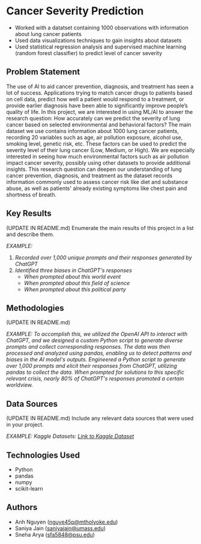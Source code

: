 # Cancer Severity Prediction

- Worked with a datatset containing 1000 observations with information about lung cancer patients
- Used data visualizations techniques to gain insights about datasets
- Used statistical regression analysis and supervised machine learning (random forest classifier) to predict level of cancer severity

## Problem Statement <!--- do not change this line -->

The use of AI to aid cancer prevention, diagnosis, and treatment has seen a lot of success. Applications trying to match cancer drugs to patients based on cell data, predict how well a patient would respond to a treatment, or provide earlier diagnosis have been able to significantly improve people’s quality of life. In this project, we are interested in using ML/AI to answer the research question: How accurately can we predict the severity of lung cancer based on selected environmental and behavioral factors? The main dataset we use contains information about 1000 lung cancer patients, recording 20 variables such as age, air pollution exposure, alcohol use, smoking level, genetic risk, etc. These factors can be used to predict the severity level of their lung cancer (Low, Medium, or High). We are especially interested in seeing how much environmental factors such as air pollution impact cancer severity, possibly using other datasets to provide additional insights. This research question can deepen our understanding of lung cancer prevention, diagnosis, and treatment as the dataset records information commonly used to assess cancer risk like diet and substance abuse, as well as patients' already existing symptoms like chest pain and shortness of breath.

## Key Results <!--- do not change this line -->

(UPDATE IN README.md)
Enumerate the main results of this project in a list and describe them.

*EXAMPLE:*
1. *Recorded over 1,000 unique prompts and their responses generated by ChatGPT*
2. *Identified three biases in ChatGPT's responses*
   - *When prompted about this world event*
   - *When prompted about this field of science*
   - *When prompted about this political party*


## Methodologies <!--- do not change this line -->

(UPDATE IN README.md)

*EXAMPLE:*
*To accomplish this, we utilized the OpenAI API to interact with ChatGPT, and we designed a custom Python script to generate diverse prompts and collect corresponding responses. The data was then processed and analyzed using pandas, enabling us to detect patterns and biases in the AI model's outputs.*
*Engineered a Python script to generate over 1,000 prompts and elicit their responses from ChatGPT, utilizing pandas to collect the data. When prompted for solutions to this specific relevant crisis, nearly 80% of ChatGPT's responses promoted a certain worldview.*


## Data Sources <!--- do not change this line -->

(UPDATE IN README.md)
Include any relevant data sources that were used in your project.

*EXAMPLE:*
*Kaggle Datasets: [Link to Kaggle Dataset](https://www.kaggle.com/datasets)*

## Technologies Used <!--- do not change this line -->

- Python
- pandas
- numpy
- scikit-learn

## Authors <!--- do not change this line -->

- Anh Nguyen ([nguye45p@mtholyoke.edu](mailto:nguye45p@mtholyoke.edu))
- Saniya Jain ([saniyajain@umass.edu](mailto:saniyajain@umass.edu))
- Sneha Arya ([sfa5848@psu.edu](mailto:sfa5848@psu.edu))
